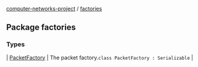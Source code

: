 [computer-networks-project](../index.md) / [factories](./index.md)

## Package factories

### Types

| [PacketFactory](-packet-factory/index.md) | The packet factory.`class PacketFactory : Serializable` |

